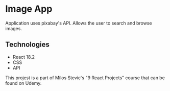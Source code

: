 # Image App

Application uses pixabay's API. Allows the user to search and browse images.

## Technologies

- React 18.2
- CSS
- API

This projest is a part of Milos Stevic's "9 React Projects" course that can be found on Udemy.
